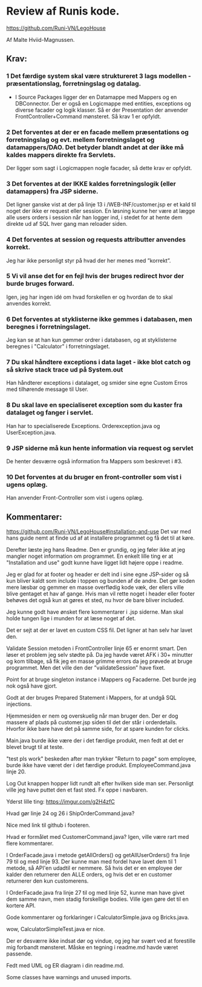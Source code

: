 # Review af Runis kode.
https://github.com/Runi-VN/LegoHouse

Af Malte Hviid-Magnussen.

## Krav:
### 1 Det færdige system skal være struktureret 3 lags modellen - præsentationslag, forretningslag og datalag.

- I Source Packages ligger der en Datamappe med Mappers og en DBConnector.
 Der er også en Logicmappe med entities, exceptions og diverse facader og logik klasser.
 Så er der Presentation der anvender FrontController+Command mønsteret.
 Så krav 1 er opfyldt.

### 2 Det forventes at der er en facade mellem præsentations og forretningslag og evt. mellem forretningslaget og datamappers/DAO. Det betyder blandt andet at der ikke må kaldes mappers direkte fra Servlets.
Der ligger som sagt i Logicmappen nogle facader, så dette krav er opfyldt.

### 3 Det forventes at der IKKE kaldes forretningslogik (eller datamappers) fra JSP siderne.
Det ligner ganske vist at der på linje 13 i /WEB-INF/customer.jsp er et kald til noget der ikke er request eller session. 
En løsning kunne her være at lægge alle users orders i session når han logger ind, i stedet for at hente dem direkte ud af SQL hver gang man reloader siden.


### 4 Det forventes at session og requests attributter anvendes korrekt.
Jeg har ikke personligt styr på hvad der her menes med ”korrekt”.

### 5 Vi vil anse det for en fejl hvis der bruges redirect hvor der burde bruges forward.
Igen, jeg har ingen idé om hvad forskellen er og hvordan de to skal anvendes korrekt. 

### 6 Det forventes at styklisterne ikke gemmes i databasen, men beregnes i forretningslaget.
Jeg kan se at han kun gemmer ordrer i databasen, og at styklisterne beregnes i "Calculator" i forretningslaget.

### 7 Du skal håndtere exceptions i data laget - ikke blot catch og så skrive stack trace ud på System.out
Han håndterer exceptions i datalaget, og smider sine egne Custom Erros med tilhørende message til User.

### 8 Du skal lave en specialiseret exception som du kaster fra datalaget og fanger i servlet.
Han har to specialiserede Exceptions. Orderexception.java og UserException.java.

### 9 JSP siderne må kun hente information via request og servlet
De henter desværre også information fra Mappers som beskrevet i #3.

### 10 Det forventes at du bruger en front-controller som vist i ugens oplæg.
Han anvender Front-Controller som vist i ugens oplæg.

## Kommentarer:

https://github.com/Runi-VN/LegoHouse#installation-and-use
Det var med hans guide nemt at finde ud af at installere programmet og få det til at køre.

Derefter læste jeg hans Readme.
Den er grundig, og jeg føler ikke at jeg mangler noget information om programmet.
En enkelt lille ting er at "Installation and use" godt kunne have ligget lidt højere oppe i readme.

Jeg er glad for at footer og header er delt ind i sine egne JSP-sider og så kun bliver kaldt som include i toppen og bunden af de andre. Det gør koden mere læsbar og gemmer en masse overflødig kode væk, der ellers ville blive gentaget et hav af gange. 
Hvis man vil rette noget i header eller footer behøves det også kun at gøres et sted, nu hvor de bare bliver included.

Jeg kunne godt have ønsket flere kommentarer i .jsp siderne. Man skal holde tungen lige i munden for at læse noget af det.

Det er sejt at der er lavet en custom CSS fil. Det ligner at han selv har lavet den. 

Validate Session metoden i FrontController linje 65 er enormt smart. Den løser et problem jeg selv stødte på. 
Da jeg havde været AFK i 30+ minutter og kom tilbage, så fik jeg en masse grimme errors da jeg prøvede at bruge programmet. Men det ville den der ”validateSession” have fixet.

Point for at bruge singleton instance i Mappers og Facaderne. Det burde jeg nok også have gjort. 

Godt at der bruges Prepared Statement i Mappers, for at undgå SQL injections.

Hjemmesiden er nem og overskuelig når man bruger den. Der er dog massere af plads på customer.jsp siden til det der står i orderdetails. Hvorfor ikke bare have det på samme side, for at spare kunden for clicks.

Main.java burde ikke være der i det færdige produkt, men fedt at det er blevet brugt til at teste.

"test pls work" beskeden after man trykker "Return to page" som employee, burde ikke have været der i det færdige produkt. EmployeeCommand.java linje 20.

Log Out knappen hopper lidt rundt alt efter hvilken side man ser. Personligt ville jeg have puttet den et fast sted. Fx oppe i navbaren.

Yderst lille ting: https://imgur.com/g2H4zfC

Hvad gør linje 24 og 26 i ShipOrderCommand.java?

Nice med link til github i footeren.

Hvad er formålet med CustomerCommand.java? Igen, ville være rart med flere kommentarer.

I OrderFacade.java i metode getAllOrders() og getAllUserOrders() fra linje 79 til og med linje 93.
Der kunne man med fordel have lavet dem til 1 metode, så API'en udadtil er nemmere.
Så hvis det er en employee der kalder den returnerer den ALLE orders, og hvis det er en customer returnerer den kun customerens.

I OrderFacade.java fra linje 27 til og med linje 52, kunne man have givet dem samme navn, men stadig forskellige bodies. Ville igen gøre det til en kortere API.

Gode kommentarer og forklaringer i CalculatorSimple.java og Bricks.java.

wow, CalculatorSimpleTest.java er nice.

Der er desværre ikke indsat dør og vindue, og jeg har svært ved at forestille mig forbandt mønsteret. Måske en tegning i readme.md havde været passende.

Fedt med UML og ER diagram i din readme.md.

Some classes have warnings and unused imports.

